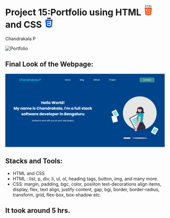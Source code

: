 # Project 15:Portfolio using HTML ![](./final-look/html-5.png) and CSS ![](./final-look/css-3.png)

Chandrakala P

![Portfolio](https://img.shields.io/badge/My-Portfolio-red)

## Final Look of the Webpage:

![Final Look of the Website](./final-look/final.PNG)

## Stacks and Tools:

- HTML and CSS
- HTML : list, p, div, li, ul, ol, heading tags, button, img, and many more.
- CSS: margin, padding, bgc, color, posiiton text-decorations align items, display, flex, text align, justify content, gap, bgi, border, border-radius, transform, grid, flex-box, box-shadow etc.

## It took around 5 hrs.
